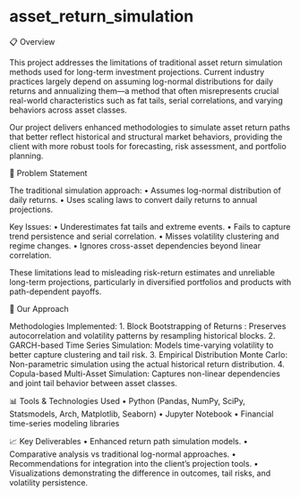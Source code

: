 # asset_return_simulation
📋 Overview

This project addresses the limitations of traditional asset return simulation methods used for long-term investment projections. Current industry practices largely depend on assuming log-normal distributions for daily returns and annualizing them—a method that often misrepresents crucial real-world characteristics such as fat tails, serial correlations, and varying behaviors across asset classes.

Our project delivers enhanced methodologies to simulate asset return paths that better reflect historical and structural market behaviors, providing the client with more robust tools for forecasting, risk assessment, and portfolio planning.

🎯 Problem Statement

The traditional simulation approach:
	•	Assumes log-normal distribution of daily returns.
	•	Uses scaling laws to convert daily returns to annual projections.

Key Issues:
	•	Underestimates fat tails and extreme events.
	•	Fails to capture trend persistence and serial correlation.
	•	Misses volatility clustering and regime changes.
	•	Ignores cross-asset dependencies beyond linear correlation.

These limitations lead to misleading risk-return estimates and unreliable long-term projections, particularly in diversified portfolios and products with path-dependent payoffs.

🔧 Our Approach

Methodologies Implemented:
	1.	Block Bootstrapping of Returns : Preserves autocorrelation and volatility patterns by resampling historical blocks.
	2.	GARCH-based Time Series Simulation: Models time-varying volatility to better capture clustering and tail risk.
	3.	Empirical Distribution Monte Carlo: Non-parametric simulation using the actual historical return distribution.
	4.	Copula-based Multi-Asset Simulation: Captures non-linear dependencies and joint tail behavior between asset classes.

📊 Tools & Technologies Used
	•	Python (Pandas, NumPy, SciPy, Statsmodels, Arch, Matplotlib, Seaborn)
	•	Jupyter Notebook
	•	Financial time-series modeling libraries

📈 Key Deliverables
	•	Enhanced return path simulation models.
	•	Comparative analysis vs traditional log-normal approaches.
	•	Recommendations for integration into the client’s projection tools.
	•	Visualizations demonstrating the difference in outcomes, tail risks, and volatility persistence.
